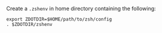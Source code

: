 Create a `.zshenv` in home directory containing the following:

```
export ZDOTDIR=$HOME/path/to/zsh/config
. $ZDOTDIR/zshenv
```
